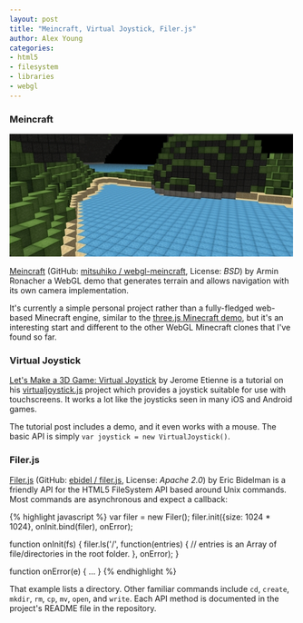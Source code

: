 ```yaml
---
layout: post
title: "Meincraft, Virtual Joystick, Filer.js"
author: Alex Young
categories: 
- html5
- filesystem
- libraries
- webgl
---
```


### Meincraft

![Meincraft screenshot](/images/posts/meincraft.jpg)

[Meincraft](http://dev.pocoo.org/~mitsuhiko/webglmc/) (GitHub: [mitsuhiko / webgl-meincraft](https://github.com/mitsuhiko/webgl-meincraft), License: _BSD_) by Armin Ronacher a WebGL demo that generates terrain and allows navigation with its own camera implementation.

It's currently a simple personal project rather than a fully-fledged web-based Minecraft engine, similar to the [three.js Minecraft demo](http://mrdoob.github.com/three.js/examples/webgl_geometry_minecraft_ao.html), but it's an interesting start and different to the other WebGL Minecraft clones that I've found so far.

### Virtual Joystick

[Let's Make a 3D Game: Virtual Joystick](http://learningthreejs.com/blog/2011/12/26/let-s-make-a-3d-game-virtual-joystick/) by Jerome Etienne is a tutorial on his [virtualjoystick.js](https://github.com/jeromeetienne/virtualjoystick.js) project which provides a joystick suitable for use with touchscreens.  It works a lot like the joysticks seen in many iOS and Android games.

The tutorial post includes a demo, and it even works with a mouse.  The basic API is simply `var joystick = new VirtualJoystick()`.

### Filer.js

[Filer.js](http://ericbidelman.tumblr.com/post/14866798359/introducing-filer-js) (GitHub: [ebidel / filer.js](https://github.com/ebidel/filer.js), License: _Apache 2.0_) by Eric Bidelman is a friendly API for the HTML5 FileSystem API based around Unix commands.  Most commands are asynchronous and expect a callback:

{% highlight javascript %}
var filer = new Filer();
filer.init({size: 1024 * 1024}, onInit.bind(filer), onError);

function onInit(fs) {
  filer.ls('/', function(entries) {
    // entries is an Array of file/directories in the root folder.
  }, onError);
}

function onError(e) { ... }
{% endhighlight %}

That example lists a directory.  Other familiar commands include `cd`, `create`, `mkdir`, `rm`, `cp`, `mv`, `open`, and `write`.  Each API method is documented in the project's README file in the repository.
